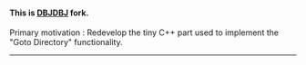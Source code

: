 #### This is [DBJDBJ](https://github.com/DBJDBJ) fork. 
Primary motivation : Redevelop the tiny C++ part used to implement the "Goto Directory" functionality.

<hr/>
